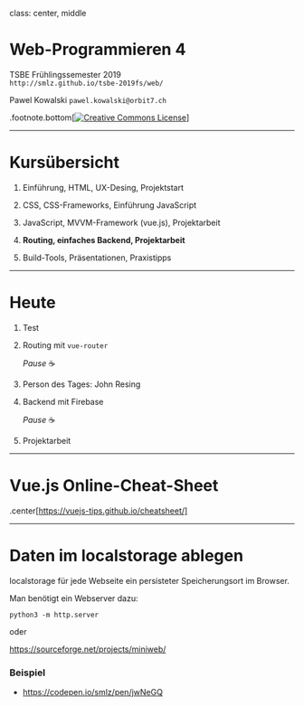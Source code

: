 class: center, middle
# Web-Programmieren 4

TSBE Frühlingssemester 2019  
`http://smlz.github.io/tsbe-2019fs/web/`  

Pawel Kowalski
`pawel.kowalski@orbit7.ch`

.footnote.bottom[<a rel="license" href="http://creativecommons.org/licenses/by-sa/4.0/"><img alt="Creative Commons License" style="border-width:0" src="/assets/by-sa.svg" /></a>]

---

# Kursübersicht

1. Einführung, HTML, UX-Desing, Projektstart

2. CSS, CSS-Frameworks, Einführung JavaScript

3. JavaScript, MVVM-Framework (vue.js), Projektarbeit

4. **Routing, einfaches Backend, Projektarbeit**

5. Build-Tools, Präsentationen, Praxistipps

---

# Heute

1. Test

2. Routing mit `vue-router`

    _Pause_ ☕

3. Person des Tages: John Resing

4. Backend mit Firebase

    _Pause_ ☕

5. Projektarbeit

---
# Vue.js Online-Cheat-Sheet

.center[https://vuejs-tips.github.io/cheatsheet/]

---
# Daten im localstorage ablegen

localstorage für jede Webseite ein persisteter Speicherungsort im Browser.

Man benötigt ein Webserver dazu:

```
python3 -m http.server
```

oder

https://sourceforge.net/projects/miniweb/

### Beispiel

 * https://codepen.io/smlz/pen/jwNeGQ
